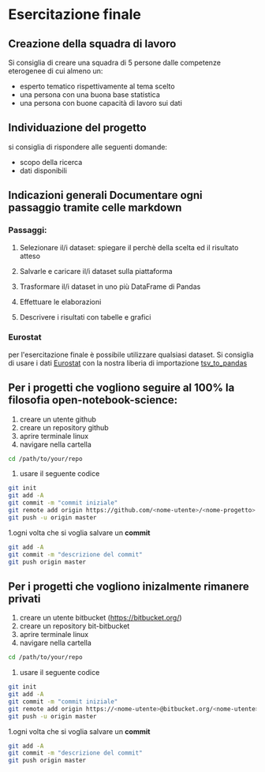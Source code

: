 # Esercitazione finale

## Creazione della squadra di lavoro
Si consiglia di creare una squadra di 5 persone dalle competenze eterogenee di cui almeno un:

* esperto tematico rispettivamente al tema scelto
* una persona con una buona base statistica
* una persona con buone capacità di lavoro sui dati

## Individuazione del progetto

si consiglia di rispondere alle seguenti domande:

* scopo della ricerca
* dati disponibili



## Indicazioni generali Documentare ogni passaggio tramite celle markdown

### Passaggi:

1. Selezionare il/i dataset: spiegare il perchè della scelta ed il risultato atteso

1. Salvarle e caricare il/i dataset sulla piattaforma

1. Trasformare il/i dataset in uno più DataFrame di Pandas

1. Effettuare le elaborazioni

1. Descrivere i risultati con tabelle e grafici

### Eurostat
per l'esercitazione finale è possibile utilizzare qualsiasi dataset. Si consiglia di usare i
dati [Eurostat](http://ec.europa.eu/eurostat/data/database?p_p_id=NavTreeportletprod_WAR_NavTreeportletprod_INSTANCE_nPqeVbPXRmWQ&p_p_lifecycle=0&p_p_state=normal&p_p_mode=view&p_p_col_id=column-2&p_p_col_pos=1&p_p_col_count=2=) con la nostra liberia di importazione [tsv_to_pandas](https://github.com/datalifelab/tsv_to_pandas)


## Per i progetti che vogliono seguire al 100% la filosofia open-notebook-science:
1. creare un utente github [](https://github.com)
1. creare un repository github
1. aprire terminale linux
1. navigare nella cartella
``` bash
cd /path/to/your/repo
```

1. usare il seguente codice

``` bash
git init
git add -A
git commit -m "commit iniziale"
git remote add origin https://github.com/<nome-utente>/<nome-progetto>.git
git push -u origin master
```

1.ogni volta che si voglia salvare un **commit**
``` bash
git add -A
git commit -m "descrizione del commit"
git push origin master
```

## Per i progetti che vogliono inizalmente rimanere privati
[](https://bitbucket.org/)

1. creare un utente bitbucket (https://bitbucket.org/)
1. creare un repository bit-bitbucket
1. aprire terminale linux
1. navigare nella cartella

``` bash
cd /path/to/your/repo
```

1. usare il seguente codice
``` bash
git init
git add -A
git commit -m "commit iniziale"
git remote add origin https://<nome-utente>@bitbucket.org/<nome-utente>/<nome-progetto>.git
git push -u origin master
```

1.ogni volta che si voglia salvare un **commit**
``` bash
git add -A
git commit -m "descrizione del commit"
git push origin master
```

